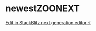 # newestZOONEXT

[Edit in StackBlitz next generation editor ⚡️](https://stackblitz.com/~/github.com/sakur0u0/newestZOONEXT)
